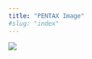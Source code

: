 ```yaml
---
title: "PENTAX Image"
#slug: "index"
---
```


[![](/wp-content/2011/12/99-300x225.jpg)](/wp-content/2011/12/99.jpg)